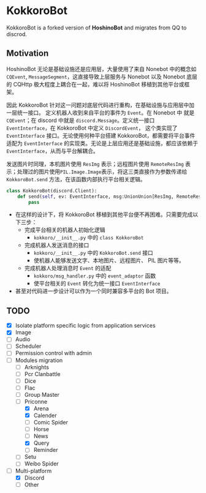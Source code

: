 # KokkoroBot
KokkoroBot is a forked version of **HoshinoBot** and migrates from QQ to discrod. 

## Motivation
HoshinoBot 无论是基础设施还是应用层，大量使用了来自 Nonebot 中的概念如 `CQEvent`, `MessageSegment`，这直接导致上层服务与 Nonebot 以及 Nonebot 底层的 CQHttp 极大程度上耦合在一起，难以将 HoshinoBot 移植到其他平台或框架。

因此 KokkoroBot 针对这一问题对底层代码进行重构，在基础设施与应用层中加一层统一接口。
定义机器人收到来自平台的事件为 `Event`。在 Nonebot 中 就是 `CQEvent`；在 discord 中就是 `discord.Message`。定义统一接口 `EventInterface`，在 KokkoroBot 中定义 `DiscordEvent`， 这个类实现了 `EventInterface` 接口。无论使用何种平台搭建 KokkoroBot，都需要将平台事件适配为 `EventInterface` 的实现类。无论是上层应用还是基础设施，都应该依赖于 `EventInterface`，从而与平台解耦合。

发送图片时同理，本机图片使用 `ResImg` 表示；远程图片使用 `RemoteResImg` 表示；处理过的图片使用`PIL.Image.Image`表示，将这三类直接作为参数传递给 `KokkoroBot.send` 方法，在该函数内部执行平台相关逻辑。

```python
class KokkoroBot(discord.Client):
    def send(self, ev: EventInterface, msg:UnionUnion[ResImg, RemoteResImg, Image.Image, str], filename="image.png"):
        pass
```

- 在这样的设计下，将 KokkoroBot 移植到其他平台便不再困难。只需要完成以下三步：
    - 完成平台相关的机器人初始化逻辑
        - `kokkoro/__init__.py` 中的 `class KokkoroBot` 
    - 完成机器人发送消息的接口
        - `kokkoro/__init__.py` 中的 `KokkoroBot.send` 接口
        - 使机器人能够发送文字、本地图片、远程图片、 PIL 图片等等。
    - 完成机器人处理消息时 `Event` 的适配
        - `kokkoro/msg_handler.py` 中的  `event_adaptor` 函数
        - 使平台相关的 `Event` 转化为统一接口 `EventInterface`
- 甚至对代码进一步设计可以作为一个同时兼容多平台的 Bot 项目。

## TODO
- [x] Isolate platform specific logic from application services
- [x] Image
- [ ] Audio
- [ ] Scheduler
- [ ] Permission control with admin
- [ ] Modules migration
    - [ ] Arknights
    - [ ] Pcr Clanbattle
    - [ ] Dice
    - [ ] Flac
    - [ ] Group Master
    - [ ] Priconne
        - [x] Arena
        - [x] Calender
        - [ ] Comic Spider
        - [ ] Horse
        - [ ] News
        - [x] Query
        - [ ] Reminder
    - [ ] Setu
    - [ ] Weibo Spider
- [ ] Multi-platform
    - [x] Discord
    - [ ] Other
